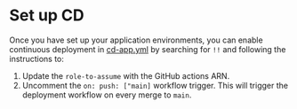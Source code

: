 # Set up CD

Once you have set up your application environments, you can enable continuous deployment in [cd-app.yml](../.github/workflows/cd-app.yml) by searching for `!!` and following the instructions to:

1. Update the `role-to-assume` with the GitHub actions ARN.
2. Uncomment the `on: push: ["main]` workflow trigger. This will trigger the deployment workflow on every merge to `main`.
